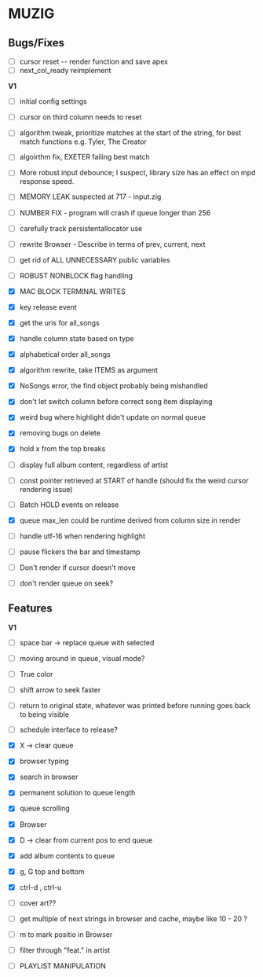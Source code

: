 # MUZIG

## Bugs/Fixes
- [ ] cursor reset -- render function and save apex
- [ ] next_col_ready reimplement

**V1**
- [ ] initial config settings
- [ ] cursor on third column needs to reset
- [ ] algorithm tweak, prioritize matches at the start of the string, for best match functions e.g. Tyler, The Creator
- [ ] algoirthm fix, EXETER failing best match
- [ ] More robust input debounce; I suspect, library size has an effect on mpd response speed.
- [ ] MEMORY LEAK suspected at 717 - input.zig
- [ ] NUMBER FIX - program will crash if queue longer than 256
- [ ] carefully track persistentallocator use
- [ ] rewrite Browser - Describe in terms of prev, current, next
- [ ] get rid of ALL UNNECESSARY public variables
- [ ] ROBUST NONBLOCK flag handling

- [x] MAC BLOCK TERMINAL WRITES
- [x] key release event
- [x] get the uris for all_songs
- [x] handle column state based on type
- [x] alphabetical order all_songs
- [x] algorithm rewrite, take ITEMS as argument
- [x] NoSongs error, the find object probably being mishandled
- [x] don't let switch column before correct song item displaying
- [x] weird bug where highlight didn't update on normal queue
- [x] removing bugs on delete
- [x] hold x from the top breaks
- [ ] display full album content, regardless of artist
- [ ] const pointer retrieved at START of handle (should fix the weird cursor rendering issue)
- [ ] Batch HOLD events on release

- [x] queue max_len could be runtime derived from column size in render
- [ ] handle utf-16 when rendering highlight
- [ ] pause flickers the bar and timestamp
- [ ] Don't render if cursor doesn't move
- [ ] don't render queue on seek?

## Features 
**V1**
- [ ] space bar -> replace queue with selected
- [ ] moving around in queue, visual mode?
- [ ] True color
- [ ] shift arrow to seek faster
- [ ] return to original state, whatever was printed before running goes back to being visible
- [ ] schedule interface to release?
- [x] X -> clear queue
- [x] browser typing
- [x] search in browser
- [x] permanent solution to queue length
- [x] queue scrolling
- [x] Browser
- [x] D -> clear from current pos to end queue
- [x] add album contents to queue
- [x] g, G top and bottom
- [x] ctrl-d , ctrl-u

- [ ] cover art??
- [ ] get multiple of next strings in browser and cache, maybe like 10 - 20 ? 
- [ ] m to mark positio in Browser
- [ ] filter through "feat." in artist
- [ ] PLAYLIST MANIPULATION
